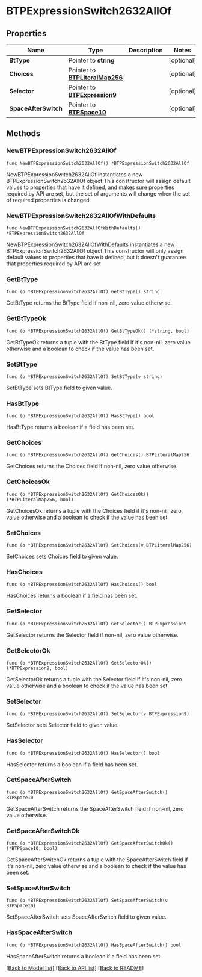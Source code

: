 # BTPExpressionSwitch2632AllOf

## Properties

Name | Type | Description | Notes
------------ | ------------- | ------------- | -------------
**BtType** | Pointer to **string** |  | [optional] 
**Choices** | Pointer to [**BTPLiteralMap256**](BTPLiteralMap-256.md) |  | [optional] 
**Selector** | Pointer to [**BTPExpression9**](BTPExpression-9.md) |  | [optional] 
**SpaceAfterSwitch** | Pointer to [**BTPSpace10**](BTPSpace-10.md) |  | [optional] 

## Methods

### NewBTPExpressionSwitch2632AllOf

`func NewBTPExpressionSwitch2632AllOf() *BTPExpressionSwitch2632AllOf`

NewBTPExpressionSwitch2632AllOf instantiates a new BTPExpressionSwitch2632AllOf object
This constructor will assign default values to properties that have it defined,
and makes sure properties required by API are set, but the set of arguments
will change when the set of required properties is changed

### NewBTPExpressionSwitch2632AllOfWithDefaults

`func NewBTPExpressionSwitch2632AllOfWithDefaults() *BTPExpressionSwitch2632AllOf`

NewBTPExpressionSwitch2632AllOfWithDefaults instantiates a new BTPExpressionSwitch2632AllOf object
This constructor will only assign default values to properties that have it defined,
but it doesn't guarantee that properties required by API are set

### GetBtType

`func (o *BTPExpressionSwitch2632AllOf) GetBtType() string`

GetBtType returns the BtType field if non-nil, zero value otherwise.

### GetBtTypeOk

`func (o *BTPExpressionSwitch2632AllOf) GetBtTypeOk() (*string, bool)`

GetBtTypeOk returns a tuple with the BtType field if it's non-nil, zero value otherwise
and a boolean to check if the value has been set.

### SetBtType

`func (o *BTPExpressionSwitch2632AllOf) SetBtType(v string)`

SetBtType sets BtType field to given value.

### HasBtType

`func (o *BTPExpressionSwitch2632AllOf) HasBtType() bool`

HasBtType returns a boolean if a field has been set.

### GetChoices

`func (o *BTPExpressionSwitch2632AllOf) GetChoices() BTPLiteralMap256`

GetChoices returns the Choices field if non-nil, zero value otherwise.

### GetChoicesOk

`func (o *BTPExpressionSwitch2632AllOf) GetChoicesOk() (*BTPLiteralMap256, bool)`

GetChoicesOk returns a tuple with the Choices field if it's non-nil, zero value otherwise
and a boolean to check if the value has been set.

### SetChoices

`func (o *BTPExpressionSwitch2632AllOf) SetChoices(v BTPLiteralMap256)`

SetChoices sets Choices field to given value.

### HasChoices

`func (o *BTPExpressionSwitch2632AllOf) HasChoices() bool`

HasChoices returns a boolean if a field has been set.

### GetSelector

`func (o *BTPExpressionSwitch2632AllOf) GetSelector() BTPExpression9`

GetSelector returns the Selector field if non-nil, zero value otherwise.

### GetSelectorOk

`func (o *BTPExpressionSwitch2632AllOf) GetSelectorOk() (*BTPExpression9, bool)`

GetSelectorOk returns a tuple with the Selector field if it's non-nil, zero value otherwise
and a boolean to check if the value has been set.

### SetSelector

`func (o *BTPExpressionSwitch2632AllOf) SetSelector(v BTPExpression9)`

SetSelector sets Selector field to given value.

### HasSelector

`func (o *BTPExpressionSwitch2632AllOf) HasSelector() bool`

HasSelector returns a boolean if a field has been set.

### GetSpaceAfterSwitch

`func (o *BTPExpressionSwitch2632AllOf) GetSpaceAfterSwitch() BTPSpace10`

GetSpaceAfterSwitch returns the SpaceAfterSwitch field if non-nil, zero value otherwise.

### GetSpaceAfterSwitchOk

`func (o *BTPExpressionSwitch2632AllOf) GetSpaceAfterSwitchOk() (*BTPSpace10, bool)`

GetSpaceAfterSwitchOk returns a tuple with the SpaceAfterSwitch field if it's non-nil, zero value otherwise
and a boolean to check if the value has been set.

### SetSpaceAfterSwitch

`func (o *BTPExpressionSwitch2632AllOf) SetSpaceAfterSwitch(v BTPSpace10)`

SetSpaceAfterSwitch sets SpaceAfterSwitch field to given value.

### HasSpaceAfterSwitch

`func (o *BTPExpressionSwitch2632AllOf) HasSpaceAfterSwitch() bool`

HasSpaceAfterSwitch returns a boolean if a field has been set.


[[Back to Model list]](../README.md#documentation-for-models) [[Back to API list]](../README.md#documentation-for-api-endpoints) [[Back to README]](../README.md)


